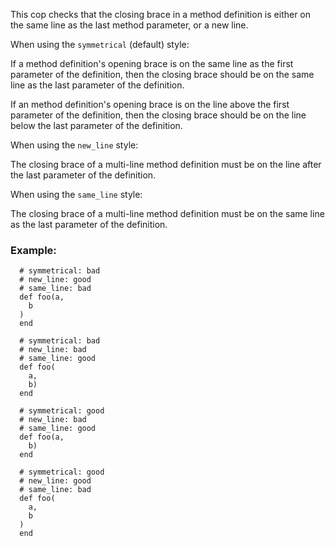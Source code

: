 This cop checks that the closing brace in a method definition is either
on the same line as the last method parameter, or a new line.

When using the `symmetrical` (default) style:

If a method definition's opening brace is on the same line as the
first parameter of the definition, then the closing brace should be
on the same line as the last parameter of the definition.

If an method definition's opening brace is on the line above the first
parameter of the definition, then the closing brace should be on the
line below the last parameter of the definition.

When using the `new_line` style:

The closing brace of a multi-line method definition must be on the line
after the last parameter of the definition.

When using the `same_line` style:

The closing brace of a multi-line method definition must be on the same
line as the last parameter of the definition.

### Example:

      # symmetrical: bad
      # new_line: good
      # same_line: bad
      def foo(a,
        b
      )
      end

      # symmetrical: bad
      # new_line: bad
      # same_line: good
      def foo(
        a,
        b)
      end

      # symmetrical: good
      # new_line: bad
      # same_line: good
      def foo(a,
        b)
      end

      # symmetrical: good
      # new_line: good
      # same_line: bad
      def foo(
        a,
        b
      )
      end